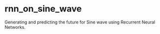 # rnn_on_sine_wave

Generating and predicting the future for Sine wave using Recurrent Neural Networks.
